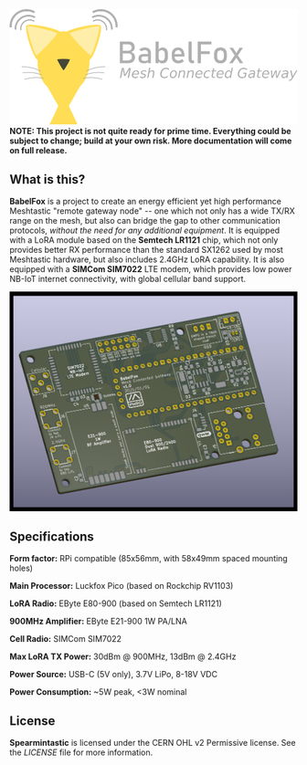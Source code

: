 ![BabelFox logo](logo/babelfox-text-sm-neutral.png)
**NOTE: This project is not quite ready for prime time. Everything could be subject to change; build at your own risk. More documentation will come on full release.**

## What is this?
**BabelFox** is a project to create an energy efficient yet high performance Meshtastic "remote gateway node" -- one which not only has a wide TX/RX range on the mesh, but also can bridge the gap to other communication protocols, *without the need for any additional equipment*. It is equipped with a LoRA module based on the **Semtech LR1121** chip, which not only provides better RX performance than the standard SX1262 used by most Meshtastic hardware, but also includes 2.4GHz LoRA capability. It is also equipped with a **SIMCom SIM7022** LTE modem, which provides low power NB-IoT internet connectivity, with global cellular band support.

![BabelFox board view](repo_assets/board_img.png)

## Specifications
**Form factor:** RPi compatible (85x56mm, with 58x49mm spaced mounting holes)

**Main Processor:** Luckfox Pico (based on Rockchip RV1103)

**LoRA Radio:** EByte E80-900 (based on Semtech LR1121)

**900MHz Amplifier:** EByte E21-900 1W PA/LNA

**Cell Radio:** SIMCom SIM7022

**Max LoRA TX Power:** 30dBm @ 900MHz, 13dBm @ 2.4GHz

**Power Source:** USB-C (5V only), 3.7V LiPo, 8-18V VDC

**Power Consumption:** ~5W peak, <3W nominal


## License

**Spearmintastic** is licensed under the CERN OHL v2 Permissive license. See the *LICENSE* file for more information.